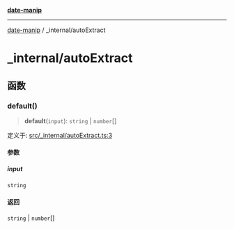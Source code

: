 [**date-manip**](../index.md)

***

[date-manip](../modules.md) / \_internal/autoExtract

# \_internal/autoExtract

## 函数

### default()

> **default**(`input`): `string` \| `number`[]

定义于: [src/\_internal/autoExtract.ts:3](https://github.com/fengxinming/date-manip/blob/672f1dce8f57973c145b734bdf778535cf1bb983/src/_internal/autoExtract.ts#L3)

#### 参数

##### input

`string`

#### 返回

`string` \| `number`[]
